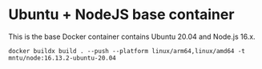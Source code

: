 # Ubuntu + NodeJS base container

This is the base Docker container contains Ubuntu 20.04 and Node.js 16.x.

```
docker buildx build . --push --platform linux/arm64,linux/amd64 -t mntu/node:16.13.2-ubuntu-20.04

```
